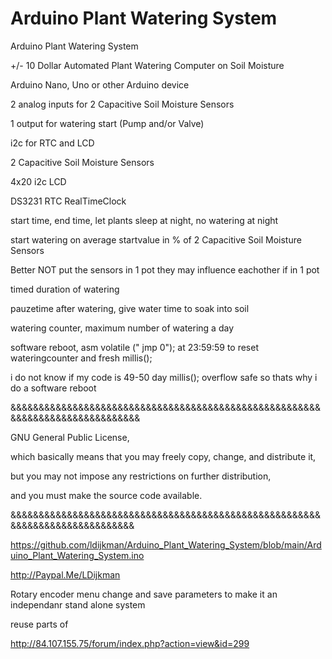 # Arduino Plant Watering System
Arduino Plant Watering System

+/- 10 Dollar Automated Plant Watering Computer on Soil Moisture

Arduino Nano, Uno or other Arduino device

2 analog inputs for 2 Capacitive Soil Moisture Sensors 

1 output for watering start (Pump and/or Valve)

i2c for RTC and LCD


2 Capacitive Soil Moisture Sensors 

4x20 i2c LCD

DS3231 RTC RealTimeClock

start time, end time, let plants sleep at night, no watering at night

start watering on average startvalue in % of 2 Capacitive Soil Moisture Sensors 

Better NOT put the sensors in 1 pot they may influence eachother if in 1 pot

timed duration of watering

pauzetime after watering, give water time to soak into soil

watering counter, maximum number of watering a day

software reboot, asm volatile (" jmp 0"); at 23:59:59 to reset wateringcounter and fresh millis();

i do not know if my code is 49-50 day millis(); overflow safe so thats why i do a software reboot

&&&&&&&&&&&&&&&&&&&&&&&&&&&&&&&&&&&&&&&&&&&&&&&&&&&&&&&&&&&&&&&&&&&&&&&&&&&&&&

GNU General Public License,

which basically means that you may freely copy, change, and distribute it,

but you may not impose any restrictions on further distribution,

and you must make the source code available.

&&&&&&&&&&&&&&&&&&&&&&&&&&&&&&&&&&&&&&&&&&&&&&&&&&&&&&&&&&&&&&&&&&&&&&&&&&&&&


https://github.com/ldijkman/Arduino_Plant_Watering_System/blob/main/Arduino_Plant_Watering_System.ino


http://Paypal.Me/LDijkman


Rotary encoder menu change and save parameters to make it an independanr stand alone system

reuse parts of

http://84.107.155.75/forum/index.php?action=view&id=299
